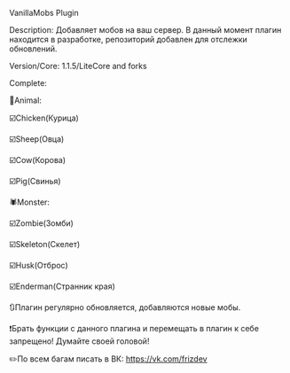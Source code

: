 VanillaMobs Plugin

Description: Добавляет мобов на ваш сервер.
В данный момент плагин находится в разработке, репозиторий добавлен для отслежки обновлений.

Version/Core: 1.1.5/LiteCore and forks

Complete:

🐄Animal:

☑️Chicken(Курица)

☑️Sheep(Овца)

☑️Cow(Корова)

☑️Pig(Свинья)

🕷️Monster:

☑️Zombie(Зомби)

☑️Skeleton(Скелет)

☑️Husk(Отброс)

☑️Enderman(Странник края)

🔃Плагин регулярно обновляется, добавляются новые мобы.

❗Брать функции с данного плагина и перемещать в плагин к себе запрещено! Думайте своей головой!

✏️По всем багам писать в ВК: https://vk.com/frizdev
